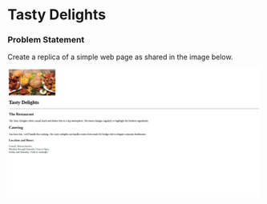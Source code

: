 # Tasty Delights

### Problem Statement

Create a replica of a simple web page as shared in the image below.

![](./Tasty-Delights.png)